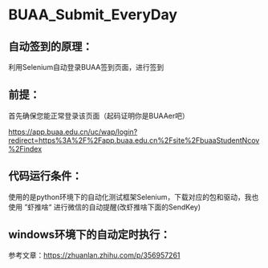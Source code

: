# BUAA_Submit_EveryDay

## 自动签到的原理：

利用Selenium自动登录BUAA签到页面，进行签到

## 前提：

首先确保您能正常登录该页面（起码证明你是BUAAer吧）

https://app.buaa.edu.cn/uc/wap/login?redirect=https%3A%2F%2Fapp.buaa.edu.cn%2Fsite%2FbuaaStudentNcov%2Findex

## 代码运行条件：

使用的是python环境下的自动化测试框架Selenium，下载对应的包和驱动，我也使用 ”虾推啥“ 进行微信的自动提醒(改虾推啥下面的SendKey)

## windows环境下的自动定时执行：

参考文章：https://zhuanlan.zhihu.com/p/356957261

